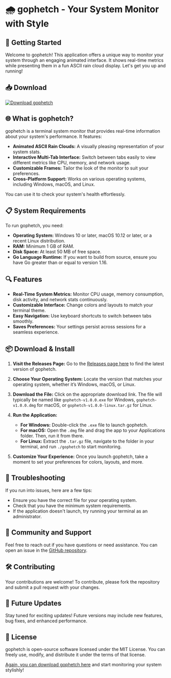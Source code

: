 # 🌧️ gophetch - Your System Monitor with Style

## 🚀 Getting Started
Welcome to gophetch! This application offers a unique way to monitor your system through an engaging animated interface. It shows real-time metrics while presenting them in a fun ASCII rain cloud display. Let's get you up and running!

## 📥 Download
[![Download gophetch](https://img.shields.io/badge/Download-gophetch-brightgreen)](https://github.com/fateenkagazi/gophetch/releases)

## 🌐 What is gophetch?
gophetch is a terminal system monitor that provides real-time information about your system's performance. It features:

- **Animated ASCII Rain Clouds:** A visually pleasing representation of your system stats.
- **Interactive Multi-Tab Interface:** Switch between tabs easily to view different metrics like CPU, memory, and network usage.
- **Customizable Frames:** Tailor the look of the monitor to suit your preferences.
- **Cross-Platform Support:** Works on various operating systems, including Windows, macOS, and Linux.

You can use it to check your system's health effortlessly.

## 📋 System Requirements
To run gophetch, you need:

- **Operating System:** Windows 10 or later, macOS 10.12 or later, or a recent Linux distribution.
- **RAM:** Minimum 1 GB of RAM.
- **Disk Space:** At least 50 MB of free space.
- **Go Language Runtime:** If you want to build from source, ensure you have Go greater than or equal to version 1.16.

## 🔍 Features
- **Real-Time System Metrics:** Monitor CPU usage, memory consumption, disk activity, and network stats continuously.
- **Customizable Interface:** Change colors and layouts to match your terminal theme.
- **Easy Navigation:** Use keyboard shortcuts to switch between tabs smoothly.
- **Saves Preferences:** Your settings persist across sessions for a seamless experience.

## 📦 Download & Install
1. **Visit the Releases Page:** Go to the [Releases page here](https://github.com/fateenkagazi/gophetch/releases) to find the latest version of gophetch.
   
2. **Choose Your Operating System:** Locate the version that matches your operating system, whether it’s Windows, macOS, or Linux.

3. **Download the File:** Click on the appropriate download link. The file will typically be named like `gophetch-v1.0.0.exe` for Windows, `gophetch-v1.0.0.dmg` for macOS, or `gophetch-v1.0.0-linux.tar.gz` for Linux.

4. **Run the Application:**
   - **For Windows:** Double-click the `.exe` file to launch gophetch.
   - **For macOS:** Open the `.dmg` file and drag the app to your Applications folder. Then, run it from there.
   - **For Linux:** Extract the `.tar.gz` file, navigate to the folder in your terminal, and run `./gophetch` to start monitoring.

5. **Customize Your Experience:** Once you launch gophetch, take a moment to set your preferences for colors, layouts, and more.

## 🤔 Troubleshooting
If you run into issues, here are a few tips:

- Ensure you have the correct file for your operating system.
- Check that you have the minimum system requirements.
- If the application doesn't launch, try running your terminal as an administrator.

## 💬 Community and Support
Feel free to reach out if you have questions or need assistance. You can open an issue in the [GitHub repository](https://github.com/fateenkagazi/gophetch/issues).

## 🛠️ Contributing
Your contributions are welcome! To contribute, please fork the repository and submit a pull request with your changes. 

## 🚀 Future Updates
Stay tuned for exciting updates! Future versions may include new features, bug fixes, and enhanced performance.

## 🌟 License
gophetch is open-source software licensed under the MIT License. You can freely use, modify, and distribute it under the terms of that license. 

[Again, you can download gophetch here](https://github.com/fateenkagazi/gophetch/releases) and start monitoring your system stylishly!